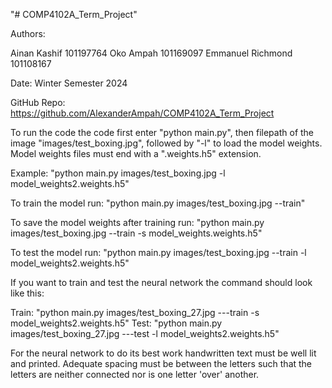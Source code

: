 "# COMP4102A_Term_Project" 

Authors:

Ainan Kashif        101197764
Oko Ampah           101169097
Emmanuel Richmond   101108167 

Date: Winter Semester 2024 

GitHub Repo:    https://github.com/AlexanderAmpah/COMP4102A_Term_Project

To run the code the code first enter "python main.py", then filepath of the image "images/test_boxing.jpg", followed by "-l" to load the model weights. Model weights files must end with a ".weights.h5" extension.

Example: "python main.py images/test_boxing.jpg -l model_weights2.weights.h5" 

To train the model run: "python main.py images/test_boxing.jpg --train"

To save the model weights after training run: "python main.py images/test_boxing.jpg --train -s model_weights.weights.h5"

To test the model run: "python main.py images/test_boxing.jpg --train -l model_weights2.weights.h5"

If you want to train and test the neural network the command should look like this:

Train: "python main.py images/test_boxing_27.jpg ---train -s model_weights2.weights.h5"
Test: "python main.py images/test_boxing_27.jpg ---test -l model_weights2.weights.h5"

For the neural network to do its best work handwritten text must be well lit and printed. 
Adequate spacing must be between the letters such that the letters are neither connected nor is one letter 'over' another.

